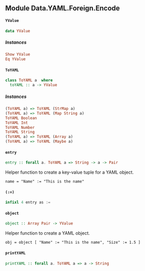 ## Module Data.YAML.Foreign.Encode

#### `YValue`

``` purescript
data YValue
```

##### Instances
``` purescript
Show YValue
Eq YValue
```

#### `ToYAML`

``` purescript
class ToYAML a  where
  toYAML :: a -> YValue
```

##### Instances
``` purescript
(ToYAML a) => ToYAML (StrMap a)
(ToYAML a) => ToYAML (Map String a)
ToYAML Boolean
ToYAML Int
ToYAML Number
ToYAML String
(ToYAML a) => ToYAML (Array a)
(ToYAML a) => ToYAML (Maybe a)
```

#### `entry`

``` purescript
entry :: forall a. ToYAML a => String -> a -> Pair
```

Helper function to create a key-value tuple for a YAML object.

`name = "Name" := "This is the name"`

#### `(:=)`

``` purescript
infixl 4 entry as :=
```

#### `object`

``` purescript
object :: Array Pair -> YValue
```

Helper function to create a YAML object.

`obj = object [ "Name" := "This is the name", "Size" := 1.5 ]`

#### `printYAML`

``` purescript
printYAML :: forall a. ToYAML a => a -> String
```


